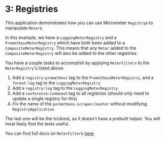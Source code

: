 # 3: Registries

This application demonstrates how you can use Micrometer `Registry`s to manipulate `Meter`s.

In this example, we have a `LoggingMeterRegistry` and a `PrometheusMeterRegistry` which have both been added to a `CompositeMeterRegistry`.
This means that any `Meter` added to the `CompositeMeterRegistry` will also be added to the other registries.

You have a couple tasks to accomplish by applying `MeterFilters` to the `MeterRegistry`'s listed above.

1. Add a `registry:prometheus` tag to the `PrometheusMeterRegistry`, and a `format:log` tag to the `LoggingMeterRegistry`
2. Add a `registry:log` tag to the `LoggingMeterRegistry`
3. Add a `conference:codemash` tag to all registries (should only need to update a single registry for this)
4. Fix the name of the `pormetheos.scrapes` `Counter` without modifying `RegistryApplication`

The last one will be the trickiest, as it doesn't have a prebuilt helper.
You will most likely find the tests useful.

You can find full docs on `MeterFilter`s [here](https://micrometer.io/docs/concepts#_meter_filters).
